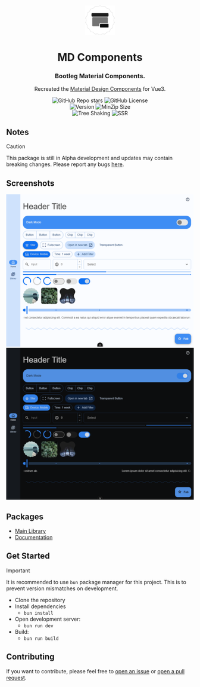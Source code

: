 <div align="center">

<a href="https://sle.okyle.xyz"><img src="https://raw.githubusercontent.com/obillekyle/components/main/assets/logo.png" alt="@okyle/components" title="See in action" width="80"></a>

# MD Components

### Bootleg Material Components.

Recreated the [Material Design Components](https://github.com/material-components/material-components-web) for Vue3.

![GitHub Repo stars](https://img.shields.io/github/stars/obillekyle/components)
![GitHub License](https://img.shields.io/github/license/obillekyle/components)\
![Version](https://img.shields.io/npm/v/@okyle/components?label=Version&color=orange&logo=npm)
![MinZip Size](https://badgen.net/bundlephobia/minzip/@okyle/components)\
![Tree Shaking](https://badgen.net/bundlephobia/tree-shaking/@okyle/components)
![SSR](https://img.shields.io/badge/SSR-supported-'')

</div>

## Notes

> [!CAUTION]  
> This package is still in Alpha development and updates may contain breaking changes.
> Please report any bugs [here](https://github.com/obillekyle/components/issues).

## Screenshots

![Components in Light Mode](https://raw.githubusercontent.com/obillekyle/components/main/assets/preview-light.png)
![Components in Dark Mode](https://raw.githubusercontent.com/obillekyle/components/main/assets/preview-dark.png)

## Packages

- [Main Library](https://github.com/obillekyle/components/tree/main/packages/lib)
- [Documentation](https://github.com/obillekyle/components/tree/main/packages/docs)

## Get Started

> [!Important]  
> It is recommended to use `bun` package manager for this project. This is to prevent version mismatches on development.

- Clone the repository
- Install dependencies
  - `bun install`
- Open development server:
  - `bun run dev`
- Build:
  - `bun run build`

## Contributing

If you want to contribute, please feel free to [open an issue](https://github.com/obillekyle/components/issues) or [open a pull request](https://github.com/obillekyle/components/pulls).
